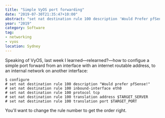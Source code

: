 ```yaml
---
title: "Simple VyOS port forwarding"
date: "2019-07-30T21:35:47+10:00"
abstract: "set nat destination rule 100 description 'Would Prefer pfSense, but the client asked for it!'"
year: "2019"
category: Software
tag:
- networking
- vyos
location: Sydney
---
```

Speaking of VyOS, last week I learned&mdash;relearned?&mdash;how to configue a simple port forward from an interface with an internet routable address, to an internal network on another interface:

    $ configure
    # set nat destination rule 100 description "Would prefer pfSense!"
    # set nat destination rule 100 inbound-interface eth0
    # set nat destination rule 100 protocol tcp
    # set nat destination rule 100 translation address $TARGET_SERVER
    # set nat destination rule 100 translation port $TARGET_PORT

You'll want to change the rule number to get the order right.


